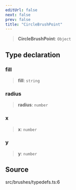 ```yaml
---
editUrl: false
next: false
prev: false
title: "CircleBrushPoint"
---
```


> **CircleBrushPoint**: `Object`

## Type declaration

### fill

> **fill**: `string`

### radius

> **radius**: `number`

### x

> **x**: `number`

### y

> **y**: `number`

## Source

src/brushes/typedefs.ts:6
